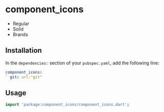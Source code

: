 # component_icons

- Regular
- Solid
- Brands

## Installation

In the `dependencies:` section of your `pubspec.yaml`, add the following line:

```yaml
component_icons:
` git: url:"git"
```

## Usage

```dart
import 'package:component_icons/component_icons.dart';
```
